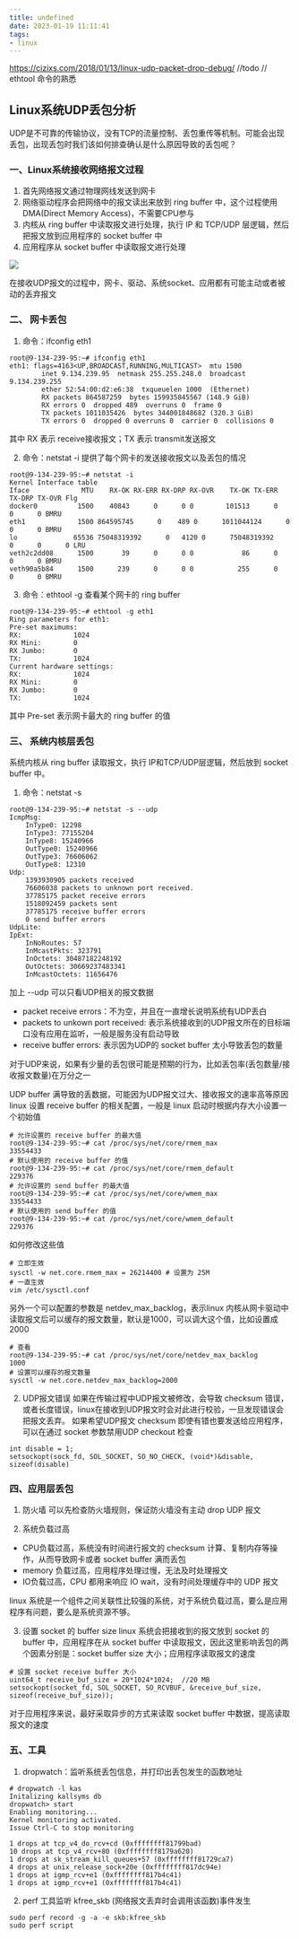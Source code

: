 ```yaml
---
title: undefined
date: 2023-01-19 11:11:41
tags:
- linux
---
```


https://cizixs.com/2018/01/13/linux-udp-packet-drop-debug/
//todo
// ethtool 命令的熟悉

## Linux系统UDP丢包分析
UDP是不可靠的传输协议，没有TCP的流量控制、丢包重传等机制。可能会出现丢包，出现丢包时我们该如何排查确认是什么原因导致的丢包呢？

### 一、Linux系统接收网络报文过程
1. 首先网络报文通过物理网线发送到网卡
2. 网络驱动程序会把网络中的报文读出来放到 ring buffer 中，这个过程使用 DMA(Direct Memory Access)，不需要CPU参与
3. 内核从 ring buffer 中读取报文进行处理，执行 IP 和 TCP/UDP 层逻辑，然后把报文放到应用程序的 socket buffer 中
4. 应用程序从 socket buffer 中读取报文进行处理

![](./image/接收网络报文流程.jpg)

在接收UDP报文的过程中，网卡、驱动、系统socket、应用都有可能主动或者被动的丢弃报文

### 二、 网卡丢包
1. 命令：ifconfig eth1 
```shell
root@9-134-239-95:~# ifconfig eth1
eth1: flags=4163<UP,BROADCAST,RUNNING,MULTICAST>  mtu 1500
        inet 9.134.239.95  netmask 255.255.248.0  broadcast 9.134.239.255
        ether 52:54:00:d2:e6:38  txqueuelen 1000  (Ethernet)
        RX packets 864587259  bytes 159935845567 (148.9 GiB)
        RX errors 0  dropped 489  overruns 0  frame 0
        TX packets 1011035426  bytes 344001848682 (320.3 GiB)
        TX errors 0  dropped 0 overruns 0  carrier 0  collisions 0
```
其中 RX 表示 receive接收报文；TX 表示 transmit发送报文

2. 命令：netstat -i
提供了每个网卡的发送接收报文以及丢包的情况
```shell
root@9-134-239-95:~# netstat -i
Kernel Interface table
Iface             MTU    RX-OK RX-ERR RX-DRP RX-OVR    TX-OK TX-ERR TX-DRP TX-OVR Flg
docker0          1500    40843      0      0 0        101513      0      0      0 BMRU
eth1             1500 864595745      0    489 0      1011044124      0      0      0 BMRU
lo              65536 75048319392      0   4120 0      75048319392      0      0      0 LRU
veth2c2dd08      1500       39      0      0 0            86      0      0      0 BMRU
veth90a5b84      1500      239      0      0 0           255      0      0      0 BMRU
```

3. 命令：ethtool -g
查看某个网卡的 ring buffer
```shell
root@9-134-239-95:~# ethtool -g eth1
Ring parameters for eth1:
Pre-set maximums:
RX:             1024
RX Mini:        0
RX Jumbo:       0
TX:             1024
Current hardware settings:
RX:             1024
RX Mini:        0
RX Jumbo:       0
TX:             1024
```
其中 Pre-set 表示网卡最大的 ring buffer 的值

### 三、 系统内核层丢包
系统内核从 ring buffer 读取报文，执行 IP和TCP/UDP层逻辑，然后放到 socket buffer 中。
1. 命令：netstat -s 
```shell
root@9-134-239-95:~# netstat -s --udp
IcmpMsg:
    InType0: 12298
    InType3: 77155204
    InType8: 15240966
    OutType0: 15240966
    OutType3: 76606062
    OutType8: 12310
Udp:
    1393930905 packets received
    76606038 packets to unknown port received.
    37785175 packet receive errors
    1518092459 packets sent
    37785175 receive buffer errors
    0 send buffer errors
UdpLite:
IpExt:
    InNoRoutes: 57
    InMcastPkts: 323791
    InOctets: 30487182248192
    OutOctets: 30669237483341
    InMcastOctets: 11656476
```
加上 --udp 可以只看UDP相关的报文数据
- packet receive errors：不为空，并且在一直增长说明系统有UDP丢白
- packets to unkown port received: 表示系统接收到的UDP报文所在的目标端口没有应用在监听，一般是服务没有启动导致
- receive buffer errors: 表示因为UDP的 socket buffer 太小导致丢包的数量

对于UDP来说，如果有少量的丢包很可能是预期的行为，比如丢包率(丢包数量/接收报文数量)在万分之一

UDP buffer 满导致的丢数据，可能因为UDP报文过大、接收报文的速率高等原因
linux 设置 receive buffer 的相关配置，一般是 linux 启动时根据内存大小设置一个初始值 
```shell
# 允许设置的 receive buffer 的最大值
root@9-134-239-95:~# cat /proc/sys/net/core/rmem_max 
33554433
# 默认使用的 receive buffer 的值
root@9-134-239-95:~# cat /proc/sys/net/core/rmem_default 
229376
# 允许设置的 send buffer 的最大值
root@9-134-239-95:~# cat /proc/sys/net/core/wmem_max 
33554433
# 默认使用的 send buffer 的值
root@9-134-239-95:~# cat /proc/sys/net/core/wmem_default 
229376
```
如何修改这些值
```shell
# 立即生效
sysctl -w net.core.rmem_max = 26214400 # 设置为 25M
# 一直生效
vim /etc/sysctl.conf
```
另外一个可以配置的参数是 netdev_max_backlog，表示linux 内核从网卡驱动中读取报文后可以缓存的报文数量，默认是1000，可以调大这个值，比如设置成2000
```shell
# 查看
root@9-134-239-95:~# cat /proc/sys/net/core/netdev_max_backlog 
1000
# 设置可以缓存的报文数量
sysctl -w net.core.netdev_max_backlog=2000
```

2. UDP报文错误
如果在传输过程中UDP报文被修改，会导致 checksum 错误，或者长度错误，linux在接收到UDP报文时会对此进行校验，一旦发现错误会把报文丢弃。
如果希望UDP报文 checksum 即使有错也要发送给应用程序，可以在通过 socket 参数禁用UDP checkout 检查
```shell
int disable = 1;
setsockopt(sock_fd, SOL_SOCKET, SO_NO_CHECK, (void*)&disable, sizeof(disable)
```

### 四、应用层丢包
1. 防火墙
可以先检查防火墙规则，保证防火墙没有主动 drop UDP 报文

2. 系统负载过高
- CPU负载过高，系统没有时间进行报文的 checksum 计算、复制内存等操作，从而导致网卡或者 socket buffer 满而丢包
- memory 负载过高，应用程序处理过慢，无法及时处理报文
- IO负载过高，CPU 都用来响应 IO wait，没有时间处理缓存中的 UDP 报文

linux 系统是一个组件之间关联性比较强的系统，对于系统负载过高，要么是应用程序有问题，要么是系统资源不够。

3. 设置 socket 的 buffer size
linux 系统会把接收到的报文放到 socket 的 buffer 中，应用程序在从 socket buffer 中读取报文，因此这里影响丢包的两个因素分别是：socket buffer size 大小；应用程序读取报文的速度
```shell
# 设置 socket receive buffer 大小
uint64_t receive_buf_size = 20*1024*1024;  //20 MB
setsockopt(socket_fd, SOL_SOCKET, SO_RCVBUF, &receive_buf_size, sizeof(receive_buf_size));
```
对于应用程序来说，最好采取异步的方式来读取 socket buffer 中数据，提高读取报文的速度

### 五、工具
1. dropwatch：监听系统丢包信息，并打印出丢包发生的函数地址
```shell
# dropwatch -l kas
Initalizing kallsyms db
dropwatch> start
Enabling monitoring...
Kernel monitoring activated.
Issue Ctrl-C to stop monitoring

1 drops at tcp_v4_do_rcv+cd (0xffffffff81799bad)
10 drops at tcp_v4_rcv+80 (0xffffffff8179a620)
1 drops at sk_stream_kill_queues+57 (0xffffffff81729ca7)
4 drops at unix_release_sock+20e (0xffffffff817dc94e)
1 drops at igmp_rcv+e1 (0xffffffff817b4c41)
1 drops at igmp_rcv+e1 (0xffffffff817b4c41)
```

2. perf 工具监听 kfree_skb (网络报文丢弃时会调用该函数)事件发生
```shell
sudo perf record -g -a -e skb:kfree_skb
sudo perf script
```